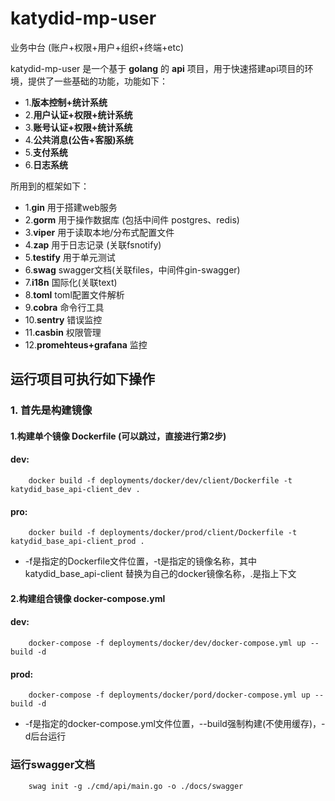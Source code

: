 # katydid-mp-user
业务中台 (账户+权限+用户+组织+终端+etc)

katydid-mp-user 是一个基于 __golang__ 的 __api__ 项目，用于快速搭建api项目的环境，提供了一些基础的功能，功能如下：

- 1.__版本控制+统计系统__
- 2.__用户认证+权限+统计系统__
- 3.__账号认证+权限+统计系统__
- 4.__公共消息(公告+客服)系统__
- 5.__支付系统__
- 6.__日志系统__

所用到的框架如下：

- 1.__gin__ 用于搭建web服务
- 2.__gorm__ 用于操作数据库 (包括中间件 postgres、redis)
- 3.__viper__ 用于读取本地/分布式配置文件
- 4.__zap__ 用于日志记录 (关联fsnotify)
- 5.__testify__ 用于单元测试
- 6.__swag__ swagger文档(关联files，中间件gin-swagger)
- 7.__i18n__ 国际化(关联text)
- 8.__toml__ toml配置文件解析
- 9.__cobra__ 命令行工具
- 10.__sentry__ 错误监控
- 11.__casbin__ 权限管理
- 12.__promehteus+grafana__ 监控

## 运行项目可执行如下操作

### 1. 首先是构建镜像

#### 1.构建单个镜像 Dockerfile (可以跳过，直接进行第2步)

#### dev:

```shell
    docker build -f deployments/docker/dev/client/Dockerfile -t  katydid_base_api-client_dev .
```

#### pro:

```shell
    docker build -f deployments/docker/prod/client/Dockerfile -t katydid_base_api-client_prod .
```

- -f是指定的Dockerfile文件位置，-t是指定的镜像名称，其中 katydid_base_api-client 替换为自己的docker镜像名称，.是指上下文

#### 2.构建组合镜像 docker-compose.yml

#### dev:

```shell
    docker-compose -f deployments/docker/dev/docker-compose.yml up --build -d
```

#### prod:

```shell
    docker-compose -f deployments/docker/pord/docker-compose.yml up --build -d
```

- -f是指定的docker-compose.yml文件位置，--build强制构建(不使用缓存)，-d后台运行

### 运行swagger文档

```shell
    swag init -g ./cmd/api/main.go -o ./docs/swagger
```

